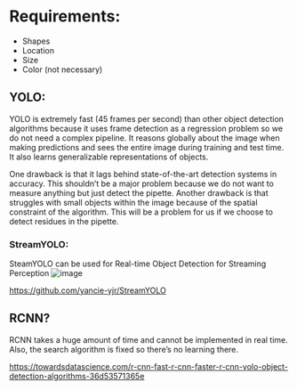 # Requirements:
* Shapes
* Location
* Size
* Color (not necessary)
## YOLO:
YOLO is extremely fast (45 frames per second) than other object detection algorithms because it uses frame detection as a regression problem so we do not need a complex pipeline. It reasons globally about the image when making predictions and sees the entire image during training and test time. It also learns generalizable representations of objects. 

One drawback is that it lags behind state-of-the-art detection systems in accuracy. This shouldn’t be a major problem because we do not want to measure anything but just detect the pipette. Another drawback is that struggles with small objects within the image because of the spatial constraint of the algorithm. This will be a problem for us if we choose to detect residues in the pipette. 

### StreamYOLO:
SteamYOLO can be used for Real-time Object Detection for Streaming Perception
![image](https://user-images.githubusercontent.com/72309881/177625358-48aaae76-6927-4bd8-b874-329e0952fdce.png)

https://github.com/yancie-yjr/StreamYOLO

## RCNN? 
RCNN takes a huge amount of time and cannot be implemented in real time. Also, the search algorithm is fixed so there’s no learning there. 

https://towardsdatascience.com/r-cnn-fast-r-cnn-faster-r-cnn-yolo-object-detection-algorithms-36d53571365e 
